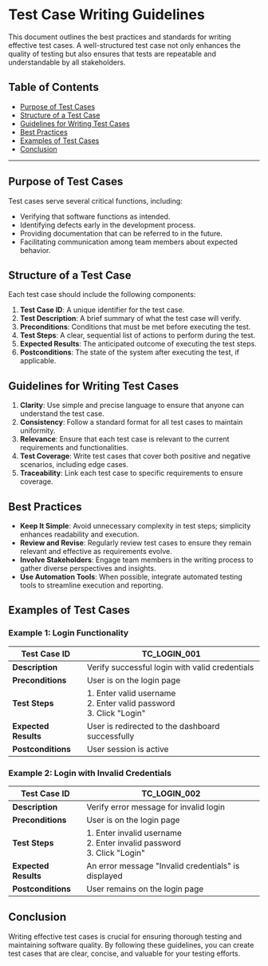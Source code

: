 # Test Case Writing Guidelines

This document outlines the best practices and standards for writing effective test cases. A well-structured test case not only enhances the quality of testing but also ensures that tests are repeatable and understandable by all stakeholders.

## Table of Contents
- [Purpose of Test Cases](#purpose-of-test-cases)
- [Structure of a Test Case](#structure-of-a-test-case)
- [Guidelines for Writing Test Cases](#guidelines-for-writing-test-cases)
- [Best Practices](#best-practices)
- [Examples of Test Cases](#examples-of-test-cases)
- [Conclusion](#conclusion)

---

## Purpose of Test Cases

Test cases serve several critical functions, including:
- Verifying that software functions as intended.
- Identifying defects early in the development process.
- Providing documentation that can be referred to in the future.
- Facilitating communication among team members about expected behavior.

## Structure of a Test Case

Each test case should include the following components:

1. **Test Case ID**: A unique identifier for the test case.
2. **Test Description**: A brief summary of what the test case will verify.
3. **Preconditions**: Conditions that must be met before executing the test.
4. **Test Steps**: A clear, sequential list of actions to perform during the test.
5. **Expected Results**: The anticipated outcome of executing the test steps.
6. **Postconditions**: The state of the system after executing the test, if applicable.

## Guidelines for Writing Test Cases

1. **Clarity**: Use simple and precise language to ensure that anyone can understand the test case.
2. **Consistency**: Follow a standard format for all test cases to maintain uniformity.
3. **Relevance**: Ensure that each test case is relevant to the current requirements and functionalities.
4. **Test Coverage**: Write test cases that cover both positive and negative scenarios, including edge cases.
5. **Traceability**: Link each test case to specific requirements to ensure coverage.

## Best Practices

- **Keep It Simple**: Avoid unnecessary complexity in test steps; simplicity enhances readability and execution.
- **Review and Revise**: Regularly review test cases to ensure they remain relevant and effective as requirements evolve.
- **Involve Stakeholders**: Engage team members in the writing process to gather diverse perspectives and insights.
- **Use Automation Tools**: When possible, integrate automated testing tools to streamline execution and reporting.

## Examples of Test Cases

### Example 1: Login Functionality
| **Test Case ID** | TC_LOGIN_001 |
|------------------|---------------|
| **Description** | Verify successful login with valid credentials |
| **Preconditions** | User is on the login page |
| **Test Steps** | 1. Enter valid username <br> 2. Enter valid password <br> 3. Click "Login" |
| **Expected Results** | User is redirected to the dashboard successfully |
| **Postconditions** | User session is active |

### Example 2: Login with Invalid Credentials
| **Test Case ID** | TC_LOGIN_002 |
|------------------|---------------|
| **Description** | Verify error message for invalid login |
| **Preconditions** | User is on the login page |
| **Test Steps** | 1. Enter invalid username <br> 2. Enter invalid password <br> 3. Click "Login" |
| **Expected Results** | An error message "Invalid credentials" is displayed |
| **Postconditions** | User remains on the login page |

## Conclusion

Writing effective test cases is crucial for ensuring thorough testing and maintaining software quality. By following these guidelines, you can create test cases that are clear, concise, and valuable for your testing efforts.

